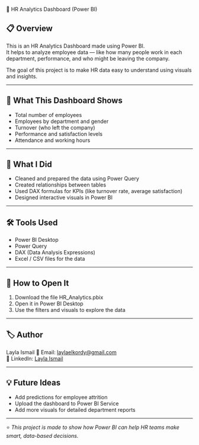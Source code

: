 💼 HR Analytics Dashboard (Power BI)

## 📋 Overview
This is an HR Analytics Dashboard made using Power BI.  
It helps to analyze employee data — like how many people work in each department, performance, and who might be leaving the company.

The goal of this project is to make HR data easy to understand using visuals and insights.

---

## 🎯 What This Dashboard Shows
- Total number of employees  
- Employees by department and gender  
- Turnover (who left the company)  
- Performance and satisfaction levels  
- Attendance and working hours  

---

## 🧠 What I Did
- Cleaned and prepared the data using Power Query  
- Created relationships between tables  
- Used DAX formulas for KPIs (like turnover rate, average satisfaction)  
- Designed interactive visuals in Power BI  

---

## 🛠 Tools Used
- Power BI Desktop  
- Power Query  
- DAX (Data Analysis Expressions)  
- Excel / CSV files for the data  

---

## 🚀 How to Open It
1. Download the file HR_Analytics.pbix  
2. Open it in Power BI Desktop  
3. Use the filters and visuals to explore the data  

---

## 🏷 Author
Layla Ismail 
📧 Email: [laylaelkordy@gmail.com](mailto:laylaelkordy@gmail.com)  
🔗 LinkedIn: [Layla Ismail](https://www.linkedin.com/in/layla-ismail-3b28a3322)  

---

## 💡 Future Ideas
- Add predictions for employee attrition  
- Upload the dashboard to Power BI Service  
- Add more visuals for detailed department reports  

---

⭐ *This project is made to show how Power BI can help HR teams make smart, data-based decisions.*

